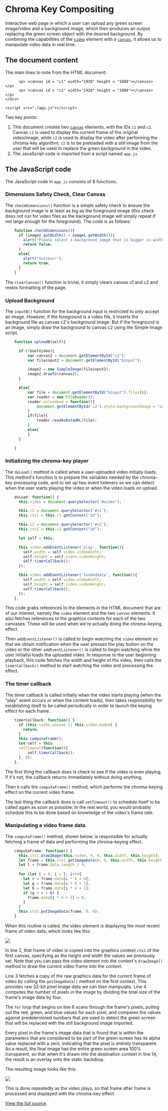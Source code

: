 # Chroma Key Compositing
 Interactive web page in which a user can upload any green screen image/video and a background image, which then produces an output replacing the green screen object with the desired background.
By combining the capabilities of the [`video`](/en-US/docs/Web/HTML/Element/video) element with a [`canvas`](/en-US/docs/Web/HTML/Element/canvas), it allows us to manipulate video data in real time.

## The document content
The main lines to note from the HTML document:
 <!DOCTYPE html>
          <p> <canvas id = "c1" width="1920" height = "1080"></canvas> </p> 
          <p> <canvas id = "c2" width="1920" height = "1080"></canvas> </p>
    </div>

    <script src="./app.js"></script>
 </html>
 Two key points:
 
1.  This document creates two [`canvas`](/en-US/docs/Web/HTML/Element/canvas) elements, with the IDs `c1` and `c2`.  Canvas `c1` is used to display the current frame of the original video/image, while `c2` is used to display the video after performing the chroma-key algorithm; `c2` is to be preloaded with a still image from the user that will be used to replace the green background in the video.
2.  The JavaScript code is imported from a script named `app.js`.

## The JavaScript code

The JavaScript code in `app.js` consists of 8 functions.

### Dimensions Safety Check, Clear Canvas

The `checkDimensions()` function is a simple safety check to ensure the background image is at least as big as the foreground image (this check does not run for video files as the background image will simply repeat if not large enough for the foreground).
The code is as follows: 


```js
    function checkDimensions(){
      if (image2.getWidth() < image1.getWidth()){
        alert("Please select a background image that is bigger in width and height than the foreground image.");
        return false;
      }
      else{
        alert("Success!");
        return true;
      }
    }      
```
The `clearCanvas()` function is trivial, it simply clears canvas c1 and c2 and resets formatting of the page.

### Upload Background
The `inputB()` function for the background input is restricted to only accept an image. However, if the foreground is a video file, it inserts the background file as canvas c2's background image. But if the foreground is an image, simply draw the background to canvas c2 using the Simple Image script.

```js
    function uploadB(self){

      if (!boolVideo){
          var canvas2 = document.getElementById("c2");
          var fileinput2 = document.getElementById("binput");

          image2 = new SimpleImage(fileinput2);
          image2.drawTo(canvas2);
      }

      else{
          var file = document.getElementById("binput").files[0];
          var reader = new FileReader();
          reader.onloadend = function(){
              document.getElementById('c2').style.backgroundImage = "url(" + reader.result + ")";        
          }
          if(file){
              reader.readAsDataURL(file);
          }
          else{
          }
      }

    }     
```

### Initializing the chroma-key player

The `doLoad()` method is called when a user-uploaded video initially loads. This method's function is to prepare the variables needed by the chroma-key processing code, and to set up two event listeners so we can detect when the user starts playing the video or when the video loads on upload.

```js
    doLoad: function() {
      this.video = document.querySelector('#video');

      this.c1 = document.querySelector('#c1');
      this.ctx1 = this.c1.getContext("2d");

      this.c2 = document.querySelector('#c2');
      this.ctx2 = this.c2.getContext("2d");

      let self = this;

      this.video.addEventListener('play', function(){
        self.width = self.video.videoWidth;
        self.height = self.video.videoHeight;
        self.timerCallback();
      });

      this.video.addEventListener('loadeddata', function(){
        self.width = self.video.videoWidth;
        self.height = self.video.videoHeight;
        self.timerCallback();
      });
    },      
```

This code grabs references to the elements in the HTML document that are of our interest, namely the `video` element and the two `canvas` elements.  It also fetches references to the graphics contexts for each of the two canvases.  These will be used when we're actually doing the chroma-keying effect.

Then `addEventListener()` is called to begin watching the `video` element so that we obtain notification when the user presses the play button on the video or the other `addEventListener()` is called to begin watching whne the user initiallyl loads the uploaded video.  In response to the user beginning playback, this code fetches the width and height of the video, then calls the `timerCallback()` method to start watching the video and processing the effect.

### The timer callback

The timer callback is called initially when the video starts playing (when the "play" event occurs or when the content loads), then takes responsibility for establishing itself to be called periodically in order to launch the keying effect for each frame.

```js
    timerCallback: function() {
      if (this.video.paused || this.video.ended) {
        return;
      }
      this.computeFrame();
      let self = this;
      setTimeout(function(){
          self.timerCallback();
      }, 0);
    },
```

The first thing the callback does is check to see if the video is even playing; if it's not, the callback returns immediately without doing anything.

Then it calls the `computeFrame()` method, which performs the chroma-keying effect on the current video frame.

The last thing the callback does is call `setTimeout()` to schedule itself to be called again as soon as possible.  In the real world, you would probably schedule this to be done based on knowledge of the video's frame rate.

### Manipulating a video frame data

The `computeFrame()` method, shown below, is responsible for actually fetching a frame of data and performing the chroma-keying effect.

```js
    computeFrame: function() {
      this.ctx1.drawImage(this.video, 0, 0, this.width, this.height);
      let frame = this.ctx1.getImageData(0, 0, this.width, this.height);
      let l = frame.data.length / 4;
  
      for (let i = 0; i < l; i++){
        let r = frame.data[i * 4 + 0];
        let g = frame.data[i * 4 + 1];
        let b = frame.data[i * 4 + 2];
        if (g > r + b) {
          frame.data[i * 4 + 3] = 0;
        }
      }
      this.ctx2.putImageData(frame, 0, 0);
    }
```

When this routine is called, the video element is displaying the most recent frame of video data, which looks like this:

![](video.png)

In line 2, that frame of video is copied into the graphics context `ctx1` of the first canvas, specifying as the height and width the values we previously set.  Note that you can pass the video element into the context's `drawImage()` method to draw the current video frame into the context.

Line 3 fetches a copy of the raw graphics data for the current frame of video by calling the `getImageData()` method on the first context.  This provides raw 32-bit pixel image data we can then manipulate.  Line 4 computes the number of pixels in the image by dividing the total size of the frame's image data by four.

The `for` loop that begins on line 6 scans through the frame's pixels, pulling out the red, green, and blue values for each pixel, and compares the values against predetermined numbers that are used to detect the green screen that will be replaced with the still background image imported.

Every pixel in the frame's image data that is found that is within the parameters that are considered to be part of the green screen has its alpha value replaced with a zero, indicating that the pixel is entirely transparent.  As a result, the final image has the entire green screen area 100% transparent, so that when it's drawn into the destination context in line 14, the result is an overlay onto the static backdrop.

The resulting image looks like this:

![](output.png)

This is done repeatedly as the video plays, so that frame after frame is processed and displayed with the chroma-key effect.

[View the full source](https://github.com/qeryz/Chroma-Key-Compositing).
